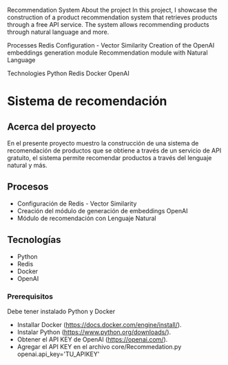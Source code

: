 Recommendation System
About the project
In this project, I showcase the construction of a product recommendation system that retrieves products through a free API service. The system allows recommending products through natural language and more.

Processes
Redis Configuration - Vector Similarity
Creation of the OpenAI embeddings generation module
Recommendation module with Natural Language

Technologies
Python
Redis
Docker
OpenAI




# Sistema de recomendación

<!-- ABOUT THE PROJECT -->
## Acerca del proyecto

En el presente proyecto muestro la construcción de una sistema de recomendación de productos que se obtiene a través de un servicio de API gratuito, el sistema permite recomendar productos a través del lenguaje natural y más.



## Procesos 

* Configuración de Redis - Vector Similarity
* Creación del módulo de generación de embeddings OpenAI
* Módulo de recomendación con Lenguaje Natural


<!-- GETTING STARTED -->
## Tecnologías

* Python
* Redis
* Docker
* OpenAI


### Prerequisitos

Debe tener instalado Python y Docker
* Installar Docker (<a href="https://docs.docker.com/engine/install/">https://docs.docker.com/engine/install/</a>).
* Instalar Python (<a href="https://www.python.org/downloads/">https://www.python.org/downloads/</a>).
* Obtener el API KEY de OpenAI (<a href="https://openai.com/">https://openai.com/</a>).
* Agregar el API KEY en el archivo core/Recommedation.py openai.api_key='TU_APIKEY'

